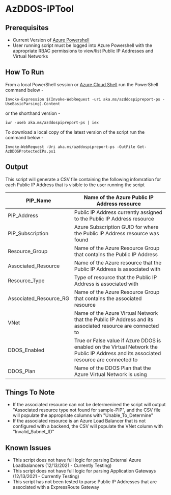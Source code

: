 # AzDDOS-IPTool

## Prerequisites
* Current Version of [Azure Powershell](https://docs.microsoft.com/en-us/powershell/azure/install-az-p)
* User running script must be logged into Azure Powershell with the appropriate RBAC permissions to view/list Public IP Addresses and Virtual Networks

## How To Run

From a local PowerShell session or [Azure Cloud Shell](https://docs.microsoft.com/en-us/azure/cloud-shell/overview) run the PowerShell command below - 

`Invoke-Expression $(Invoke-WebRequest -uri aka.ms/azddospipreport-ps -UseBasicParsing).Content`

or the shorthand version -

`iwr -useb aka.ms/azddospipreport-ps | iex`

To download a local copy of the latest version of the script run the command below - 

`Invoke-WebRequest -Uri aka.ms/azddospipreport-ps -OutFile Get-AzDDOSProtectedIPs.ps1`


## Output
This script will generate a CSV file containing the following infomration for each Public IP Address that is visible to the user running the script 

| PIP_Name            | Name of the Azure Public IP Address resource                                                                                           |
|---------------------|----------------------------------------------------------------------------------------------------------------------------------------|
| PIP_Address         | Public IP Address currently assigned to the Public IP Address resource                                                                 |
| PIP_Subscription    | Azure Subscription GUID for where the Public IP Address resource was found                                                             |
| Resource_Group      | Name of the Azure Resource Group that contains the Public IP Address                              |
| Associated_Resource | Name of the Azure resource that the Public IP Address is associated with                                                               |
| Resource_Type       | Type of resource that the Public IP Address is associated with                                                                         |
| Associated_Resource_RG       | Name of the Azure Resource Group that contains the associated resource                                                                         |
| VNet                | Name of the Azure Virtual Network that the Public IP Address and its associated resource are connected to                              |
| DDOS_Enabled        | True or False value if Azure DDOS is enabled on the Virtual Network the Public IP Address and its associated resource are connected to |
| DDOS_Plan           | Name of the DDOS Plan that the Azure Virtual Network is using                                                                          |

## Things To Note
* If the associated resource can not be determenined the script will output "Associated resource type not found for sample-PIP", and the CSV file will populate the appropriate columns with "Unable_To_Determine"
* If the associated resource is an Azure Load Balancer that is not configured with a backend, the CSV will populate the VNet column with "Invalid_Subnet_ID"

## Known Issues 
* This script does not have full logic for parsing External Azure Loadbalancers (12/13/2021 - Currently Testing)
* This script does not have full logic for parsing Application Gateways (12/13/2021 - Currently Testing)
* This script has not been tested to parse Public IP Addresses that are associated with a ExpressRoute Gateway
